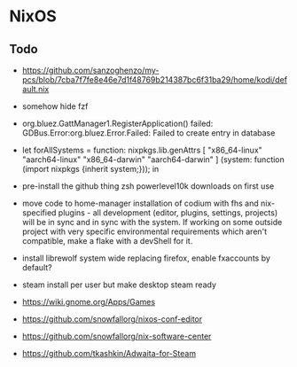 # NixOS
## Todo
* https://github.com/sanzoghenzo/my-pcs/blob/7cba7f7fe8e46e7d1f48769b214387bc6f31ba29/home/kodi/default.nix
* somehow hide fzf
* org.bluez.GattManager1.RegisterApplication() failed: GDBus.Error:org.bluez.Error.Failed: Failed to create entry in database

* let
    forAllSystems = function:
      nixpkgs.lib.genAttrs [
        "x86_64-linux"
        "aarch64-linux"
        "x86_64-darwin"
        "aarch64-darwin"
      ] (system: function (import nixpkgs {inherit system;}));
  in 

* pre-install the github thing zsh powerlevel10k downloads on first use
* move code to home-manager installation of codium with fhs and nix-specified plugins - all development (editor, plugins, settings, projects) will be in sync and in sync with the system. If working on some outside project with very specific environmental requirements which aren't compatible, make a flake with a devShell for it.
* install librewolf system wide replacing firefox, enable fxaccounts by default?
* steam install per user but make desktop steam ready
* https://wiki.gnome.org/Apps/Games
* https://github.com/snowfallorg/nixos-conf-editor
* https://github.com/snowfallorg/nix-software-center
* https://github.com/tkashkin/Adwaita-for-Steam